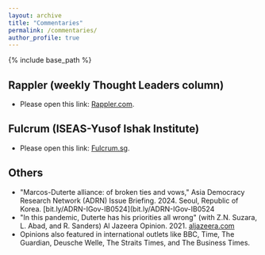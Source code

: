 ```yaml
---
layout: archive
title: "Commentaries"
permalink: /commentaries/
author_profile: true
---
```


{% include base_path %}

Rappler (weekly Thought Leaders column)
------
* Please open this link: [Rappler.com](https://www.rappler.com/author/jc-punongbayan/).

Fulcrum (ISEAS-Yusof Ishak Institute)
------
* Please open this link: [Fulcrum.sg](https://fulcrum.sg/contributors/jc-punongbayan/).

Others
------
* "Marcos-Duterte alliance: of broken ties and vows," Asia Democracy Research Network (ADRN) Issue Briefing. 2024. Seoul, Republic of Korea. [bit.ly/ADRN-IGov-IB0524](bit.ly/ADRN-IGov-IB0524
* "In this pandemic, Duterte has his priorities all wrong" (with Z.N. Suzara, L. Abad, and R. Sanders) Al Jazeera Opinion. 2021. [aljazeera.com](https://www.aljazeera.com/opinions/2021/6/6/dutertes-many-pandemic-failures)
* Opinions also featured in international outlets like BBC, Time, The Guardian, Deusche Welle, The Straits Times, and The Business Times.